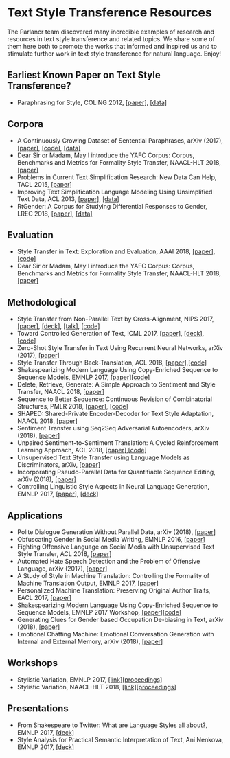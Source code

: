 # Text Style Transference Resources
The Parlancr team discovered many incredible examples of research and resources in text style transference and related topics. We share some of them here both to promote the works that informed and inspired us and to stimulate further work in text style transference for natural language. Enjoy!


## Earliest Known Paper on Text Style Transference?
* Paraphrasing for Style, COLING 2012, [[paper]](http://www.aclweb.org/anthology/C12-1177), [[data]](https://github.com/cocoxu/Shakespeare)

## Corpora
* A Continuously Growing Dataset of Sentential Paraphrases, arXiv (2017), [[paper]](https://arxiv.org/pdf/1708.00391.pdf), [[code]](https://github.com/lanwuwei/Twitter-URL-Corpus), [[data]](https://languagenet.github.io/)
* Dear Sir or Madam, May I introduce the YAFC Corpus: Corpus, Benchmarks and Metrics for Formality Style Transfer, NAACL-HLT 2018, [[paper]](https://arxiv.org/abs/1803.06535)
* Problems in Current Text Simplification Research: New Data Can Help, TACL 2015, [[paper]](https://cocoxu.github.io/publications/tacl2015-text-simplification-opinion.pdf)
* Improving Text Simplification Language Modeling Using Unsimplified Text Data, ACL 2013, [[paper]](http://www.aclweb.org/anthology/P13-1151), [[data]](http://www.cs.pomona.edu/~dkauchak/simplification/)
* RtGender: A Corpus for Studying Differential Responses to Gender, LREC 2018, [[paper]](http://www.lrec-conf.org/proceedings/lrec2018/pdf/903.pdf), [[data]](https://nlp.stanford.edu/robvoigt/rtgender/)

## Evaluation
* Style Transfer in Text: Exploration and Evaluation, AAAI 2018, [[paper]](https://arxiv.org/abs/1711.06861), [[code]](https://github.com/fuzhenxin/text_style_transfer)
* Dear Sir or Madam, May I introduce the YAFC Corpus: Corpus, Benchmarks and Metrics for Formality Style Transfer, NAACL-HLT 2018, [[paper]](https://arxiv.org/abs/1803.06535)

## Methodological
* Style Transfer from Non-Parallel Text by Cross-Alignment, NIPS 2017, [[paper]](https://papers.nips.cc/paper/7259-style-transfer-from-non-parallel-text-by-cross-alignment.pdf), [[deck]](http://people.csail.mit.edu/tianxiao/papers/nips17_language-style-transfer_slides.pdf), [[talk]](https://www.youtube.com/watch?v=OyjXG44j-gs), [[code]](https://github.com/shentianxiao/language-style-transfer)
* Toward Controlled Generation of Text, ICML 2017, [[paper]](https://arxiv.org/abs/1703.00955), [[deck]](http://www.cs.cmu.edu/%7Ezhitingh/data/icml17toward_slides.pdf), [[code]](https://github.com/GBLin5566/toward-controlled-generation-of-text-pytorch)
* Zero-Shot Style Transfer in Text Using Recurrent Neural Networks, arXiv (2017), [[paper]](https://arxiv.org/abs/1711.04731)
* Style Transfer Through Back-Translation, ACL 2018, [[paper]](https://arxiv.org/abs/1804.09000),[[code]](https://github.com/shrimai/Style-Transfer-Through-Back-Translation)
* Shakespearizing Modern Language Using Copy-Enriched Sequence to Sequence Models, EMNLP 2017, [[paper]](https://arxiv.org/abs/1707.01161)[[code]](https://github.com/harsh19/Shakespearizing-Modern-English)
* Delete, Retrieve, Generate: A Simple Approach to Sentiment and Style Transfer, NAACL 2018, [[paper]](https://arxiv.org/abs/1804.06437)
* Sequence to Better Sequence: Continuous Revision of Combinatorial Structures, PMLR 2018, [[paper]](http://proceedings.mlr.press/v70/mueller17a.html), [[code]](https://bitbucket.org/jwmueller/sequence-to-better-sequence/)
* SHAPED: Shared-Private Encoder-Decoder for Text Style Adaptation, NAACL 2018, [[paper]](https://arxiv.org/abs/1804.04093)
* Sentiment Transfer using Seq2Seq Adversarial Autoencoders, arXiv (2018), [[paper]](https://arxiv.org/abs/1804.04003)
* Unpaired Sentiment-to-Sentiment Translation: A Cycled Reinforcement Learning Approach, ACL 2018, [[paper]](https://arxiv.org/abs/1805.05181),[[code]](https://github.com/lancopku/unpaired-sentiment-translation)
* Unsupervised Text Style Transfer using Language Models as Discriminators, arXiv, [[paper]](https://arxiv.org/abs/1805.11749)
* Incorporating Pseudo-Parallel Data for Quantifiable Sequence Editing, arXiv (2018), [[paper]](https://arxiv.org/abs/1804.07007)
* Controlling Linguistic Style Aspects in Neural Language Generation, EMNLP 2017, [[paper]](https://arxiv.org/abs/1707.02633), [[deck]](https://drive.google.com/file/d/0Bzjv7VfckQWiUElucEV0LXM4Mk42dGF5aTZIbEZwOWpTLW5n/view)


## Applications
* Polite Dialogue Generation Without Parallel Data, arXiv (2018), [[paper]](https://arxiv.org/abs/1805.03162)
* Obfuscating Gender in Social Media Writing, EMNLP 2016, [[paper]](http://www.aclweb.org/anthology/W16-5603.pdf)  
* Fighting Offensive Language on Social Media with Unsupervised Text Style Transfer, ACL 2018, [[paper]](https://arxiv.org/abs/1805.07685)
* Automated Hate Speech Detection and the Problem of Offensive Language, arXiv (2017), [[paper]](https://arxiv.org/pdf/1703.04009.pdf)
* A Study of Style in Machine Translation: Controlling the Formality of Machine Translation Output, EMNLP 2017, [[paper]](http://xingniu.org/pub/formalitymt_emnlp17.pdf)
* Personalized Machine Translation: Preserving Original Author Traits, EACL 2017, [[paper]](https://arxiv.org/pdf/1610.05461.pdf) 
* Shakespearizing Modern Language Using Copy-Enriched Sequence to Sequence Models, EMNLP 2017 Workshop, [[paper]](https://arxiv.org/abs/1707.01161)[[code]](https://github.com/harsh19/Shakespearizing-Modern-English)
* Generating Clues for Gender based Occupation De-biasing in Text, arXiv (2018), [[paper]](https://arxiv.org/pdf/1804.03839.pdf)
* Emotional Chatting Machine: Emotional Conversation Generation with Internal
and External Memory, arXiv (2018), [[paper]](https://arxiv.org/pdf/1704.01074.pdf)

## Workshops
* Stylistic Variation, EMNLP 2017, [[link]](https://sites.google.com/site/workshoponstylisticvariation/)[[proceedings]](http://aclweb.org/anthology/W17-4900)
* Stylistic Variation, NAACL-HLT 2018, [[link]](https://sites.google.com/view/2ndstylisticvariation/home)[[proceedings]](http://aclweb.org/anthology/W18-1600)

## Presentations
* From Shakespeare to Twitter: What are Language Styles all about?, EMNLP 2017, [[deck]](https://cocoxu.github.io/files/20170908_StyVa_EMNLP2017.pdf)
* Style Analysis for Practical Semantic Interpretation of Text, Ani Nenkova, EMNLP 2017, [[deck]](https://drive.google.com/file/d/0Bzjv7VfckQWiQkZmZmlTRmRiUUNBOXZfWVZlVTZrb0RSYXVF/view)